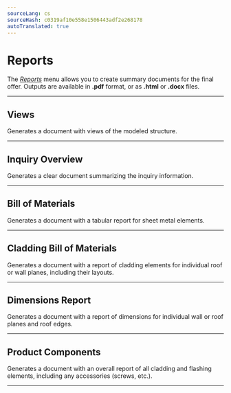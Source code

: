 ```yaml
---
sourceLang: cs
sourceHash: c0319af10e558e1506443adf2e268178
autoTranslated: true
---
```


<h1>Reports</h1>

  <p>The <u><i>Reports</i></u> menu allows you to create summary documents for the final offer. Outputs are available in <b>.pdf</b> format, or as <b>.html</b> or <b>.docx</b> files.</p>

  <hr class="main">

  <h2>Views</h2>
  <p>Generates a document with views of the modeled structure.</p>

  <hr class="main">

  <h2>Inquiry Overview</h2>
  <p>Generates a clear document summarizing the inquiry information.</p>

  <hr class="main">

  <h2>Bill of Materials</h2>
  <p>Generates a document with a tabular report for sheet metal elements.</p>

  <hr class="main">

  <h2>Cladding Bill of Materials</h2>
  <p>Generates a document with a report of cladding elements for individual roof or wall planes, including their layouts.</p>

  <hr class="main">

  <h2>Dimensions Report</h2>
  <p>Generates a document with a report of dimensions for individual wall or roof planes and roof edges.</p>

  <hr class="main">

  <h2>Product Components</h2>
  <p>Generates a document with an overall report of all cladding and flashing elements, including any accessories (screws, etc.).</p>

  <hr class="main">

<!-- product: HiStruct Building Configurator -->